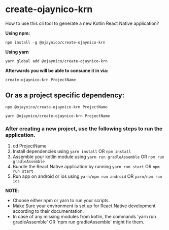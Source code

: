 # create-ojaynico-krn

How to use this cli tool to generate a new Kotlin React Native application?

**Using npm:**

`npm install -g @ojaynico/create-ojaynico-krn`

**Using yarn**

`yarn global add @ojaynico/create-ojaynico-krn`

**Afterwards you will be able to consume it in via:**

`create-ojaynico-krn ProjectName`


## Or as a project specific dependency:

`npx @ojaynico/create-ojaynico-krn ProjectName`

`yarn @ojaynico/create-ojaynico-krn ProjectName`

### After creating a new project, use the following steps to run the application.

1. cd ProjectName
2. Install dependencies using `yarn install` OR `npm install`
3. Assemble your kotlin module using `yarn run gradleAssemble` OR `npm run gradleAssemble`
4. Bundle the React Native application by running `yarn run start` OR `npm run start`
4. Run app on android or ios using `yarn/npm run android` OR `yarn/npm run ios`

**NOTE**: 
- Choose either npm or yarn to run your scripts.
- Make Sure your environment is set up for React Native development according to their documentation.
- In case of any missing modules from kotlin, the commands 'yarn run gradleAssemble' OR 'npm run gradleAssemble' might fix them.
